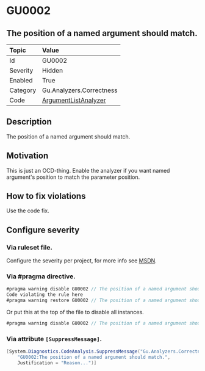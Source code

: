 # GU0002
## The position of a named argument should match.

| Topic    | Value
| :--      | :--
| Id       | GU0002
| Severity | Hidden
| Enabled  | True
| Category | Gu.Analyzers.Correctness
| Code     | [ArgumentListAnalyzer](https://github.com/DotNetAnalyzers/Gu.Analyzers/blob/master/Gu.Analyzers/Analyzers/ArgumentListAnalyzer.cs)

## Description

The position of a named argument should match.

## Motivation

This is just an OCD-thing. Enable the analyzer if you want named argument's position to match the parameter position.

## How to fix violations

Use the code fix.

<!-- start generated config severity -->
## Configure severity

### Via ruleset file.

Configure the severity per project, for more info see [MSDN](https://msdn.microsoft.com/en-us/library/dd264949.aspx).

### Via #pragma directive.
```C#
#pragma warning disable GU0002 // The position of a named argument should match.
Code violating the rule here
#pragma warning restore GU0002 // The position of a named argument should match.
```

Or put this at the top of the file to disable all instances.
```C#
#pragma warning disable GU0002 // The position of a named argument should match.
```

### Via attribute `[SuppressMessage]`.

```C#
[System.Diagnostics.CodeAnalysis.SuppressMessage("Gu.Analyzers.Correctness", 
    "GU0002:The position of a named argument should match.", 
    Justification = "Reason...")]
```
<!-- end generated config severity -->